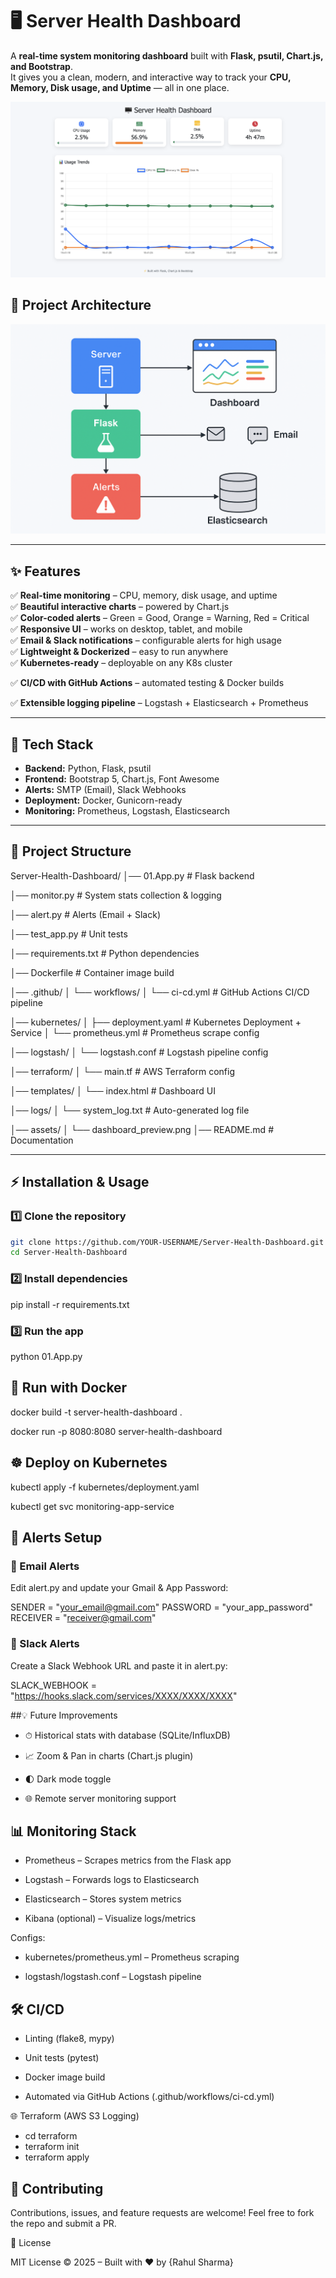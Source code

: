 # 🖥️ Server Health Dashboard  

A **real-time system monitoring dashboard** built with **Flask, psutil, Chart.js, and Bootstrap**.  
It gives you a clean, modern, and interactive way to track your **CPU, Memory, Disk usage, and Uptime** — all in one place.  

![Dashboard Preview](Screenshot.png)
## 🔎 Project Architecture
![Architecture Flowchart](Flowchat_diagram.png)


---

## ✨ Features  

✅ **Real-time monitoring** – CPU, memory, disk usage, and uptime  
✅ **Beautiful interactive charts** – powered by Chart.js  
✅ **Color-coded alerts** – Green = Good, Orange = Warning, Red = Critical  
✅ **Responsive UI** – works on desktop, tablet, and mobile  
✅ **Email & Slack notifications** – configurable alerts for high usage  
✅ **Lightweight & Dockerized** – easy to run anywhere  
✅ **Kubernetes-ready** – deployable on any K8s cluster

✅ **CI/CD with GitHub Actions** – automated testing & Docker builds

✅ **Extensible logging pipeline** – Logstash + Elasticsearch + Prometheus

---

## 🚀 Tech Stack  

- **Backend:** Python, Flask, psutil  
- **Frontend:** Bootstrap 5, Chart.js, Font Awesome  
- **Alerts:** SMTP (Email), Slack Webhooks  
- **Deployment:** Docker, Gunicorn-ready  
- **Monitoring:** Prometheus, Logstash, Elasticsearch
---

## 📂 Project Structure  

Server-Health-Dashboard/
│── 01.App.py              # Flask backend

│── monitor.py             # System stats collection & logging

│── alert.py               # Alerts (Email + Slack)

│── test_app.py            # Unit tests

│── requirements.txt       # Python dependencies

│── Dockerfile             # Container image build

│── .github/
│   └── workflows/
│       └── ci-cd.yml      # GitHub Actions CI/CD pipeline

│── kubernetes/
│   ├── deployment.yaml    # Kubernetes Deployment + Service
│   └── prometheus.yml     # Prometheus scrape config

│── logstash/
│   └── logstash.conf      # Logstash pipeline config

│── terraform/
│   └── main.tf            # AWS Terraform config

│── templates/
│   └── index.html         # Dashboard UI

│── logs/
│   └── system_log.txt     # Auto-generated log file

│── assets/
│   └── dashboard_preview.png
│── README.md              # Documentation



---

## ⚡ Installation & Usage  

### 1️⃣ Clone the repository  
```bash
git clone https://github.com/YOUR-USERNAME/Server-Health-Dashboard.git
cd Server-Health-Dashboard
```
### 2️⃣ Install dependencies
pip install -r requirements.txt

### 3️⃣ Run the app
python 01.App.py



## 🐳 Run with Docker
docker build -t server-health-dashboard .

docker run -p 8080:8080 server-health-dashboard

## ☸️ Deploy on Kubernetes
kubectl apply -f kubernetes/deployment.yaml

kubectl get svc monitoring-app-service



## 🔔 Alerts Setup
### 📩 Email Alerts

Edit alert.py and update your Gmail & App Password:

SENDER = "your_email@gmail.com"
PASSWORD = "your_app_password"
RECEIVER = "receiver@gmail.com"

### 💬 Slack Alerts

Create a Slack Webhook URL and paste it in alert.py:

SLACK_WEBHOOK = "https://hooks.slack.com/services/XXXX/XXXX/XXXX"

##💡 Future Improvements

- ⏱ Historical stats with database (SQLite/InfluxDB)

- 📈 Zoom & Pan in charts (Chart.js plugin)

- 🌓 Dark mode toggle

- 🌐 Remote server monitoring support

## 📊 Monitoring Stack

- Prometheus – Scrapes metrics from the Flask app

- Logstash – Forwards logs to Elasticsearch

- Elasticsearch – Stores system metrics

- Kibana (optional) – Visualize logs/metrics

Configs:

-  kubernetes/prometheus.yml – Prometheus scraping

- logstash/logstash.conf – Logstash pipeline

## 🛠️ CI/CD

- Linting (flake8, mypy)

- Unit tests (pytest)

- Docker image build

- Automated via GitHub Actions (.github/workflows/ci-cd.yml)

🌐 Terraform (AWS S3 Logging)
 
- cd terraform
- terraform init
- terraform apply


## 🤝 Contributing

Contributions, issues, and feature requests are welcome!
Feel free to fork the repo and submit a PR.

📜 License

MIT License © 2025 – Built with ❤️ by {Rahul Sharma}

